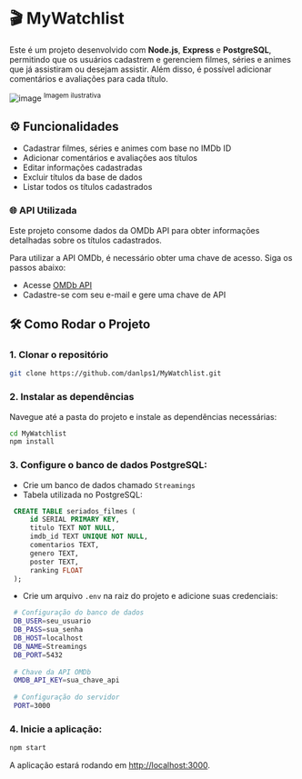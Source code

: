 # 🎬 MyWatchlist 

Este é um projeto desenvolvido com **Node.js**, **Express** e **PostgreSQL**, permitindo que os usuários cadastrem e gerenciem filmes, séries e animes que já assistiram ou desejam assistir. Além disso, é possível adicionar comentários e avaliações para cada título.


![image](image.png)
<sup> Imagem ilustrativa</sup>


## ⚙️ Funcionalidades

- Cadastrar filmes, séries e animes com base no IMDb ID
- Adicionar comentários e avaliações aos títulos
- Editar informações cadastradas
- Excluir títulos da base de dados
- Listar todos os títulos cadastrados

### 🌐 API Utilizada

Este projeto consome dados da OMDb API para obter informações detalhadas sobre os títulos cadastrados.

Para utilizar a API OMDb, é necessário obter uma chave de acesso. Siga os passos abaixo:

  - Acesse [OMDb API](https://www.omdbapi.com/apikey.aspx)
  - Cadastre-se com seu e-mail e gere uma chave de API

## 🛠️ Como Rodar o Projeto

### 1. Clonar o repositório

   ```sh
   git clone https://github.com/danlps1/MyWatchlist.git
   ```
### 2. Instalar as dependências

Navegue até a pasta do projeto e instale as dependências necessárias:

   ```sh
   cd MyWatchlist
   npm install
   ```
### 3. Configure o banco de dados PostgreSQL:

   - Crie um banco de dados chamado `Streamings`
   - Tabela utilizada no PostgreSQL:

   ```sql
    CREATE TABLE seriados_filmes (
        id SERIAL PRIMARY KEY,
        titulo TEXT NOT NULL,
        imdb_id TEXT UNIQUE NOT NULL,
        comentarios TEXT,
        genero TEXT,
        poster TEXT,
        ranking FLOAT
    );
   ```
   - Crie um arquivo `.env` na raiz do projeto e adicione suas credenciais:

   ```sh
    # Configuração do banco de dados
    DB_USER=seu_usuario
    DB_PASS=sua_senha
    DB_HOST=localhost
    DB_NAME=Streamings
    DB_PORT=5432
    
    # Chave da API OMDb
    OMDB_API_KEY=sua_chave_api
    
    # Configuração do servidor
    PORT=3000
   ```
    
### 4. Inicie a aplicação:
   ```sh
   npm start
   ```
A aplicação estará rodando em [http://localhost:3000](http://localhost:3000).
